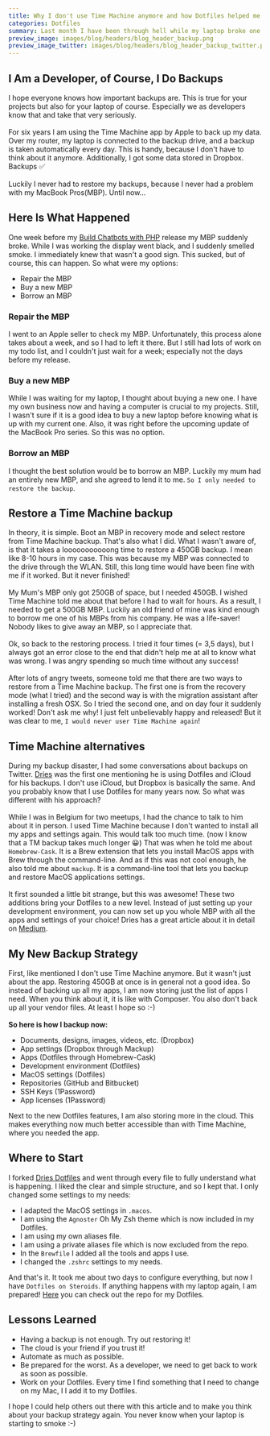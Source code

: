 ```yaml
---
title: Why I don't use Time Machine anymore and how Dotfiles helped me to level up my backup strategy
categories: Dotfiles
summary: Last month I have been through hell while my laptop broke one week before my book release. I had a full backup, but it turned out restoring it is not always as easy as you might think. In this article, I tell you my backup story, why I abandoned Apple Time Machine and how Dotfiles help me now.
preview_image: images/blog/headers/blog_header_backup.png
preview_image_twitter: images/blog/headers/blog_header_backup_twitter.png
---
```


## I Am a Developer, of Course, I Do Backups

I hope everyone knows how important backups are. This is true for your projects but also for your laptop of course. Especially we as developers know that and take that very seriously.
<br /><br />
For six years I am using the Time Machine app by Apple to back up my data. Over my router, my laptop is connected to the backup drive, and a backup is taken automatically every day. This is handy, because I don't have to think about it anymore. Additionally, I got some data stored in Dropbox. Backups ✅
<br /><br />
Luckily I never had to restore my backups, because I never had a problem with my MacBook Pros(MBP). Until now...

## Here Is What Happened

One week before my [Build Chatbots with PHP](https://christoph-rumpel.com/build-chatbots-with-php/) release my MBP suddenly broke. While I was working the display went black, and I suddenly smelled smoke. I immediately knew that wasn't a good sign. This sucked, but of course, this can happen. So what were my options:

* Repair the MBP
* Buy a new MBP
* Borrow an MBP

### Repair the MBP

I went to an Apple seller to check my MBP. Unfortunately, this process alone takes about a week, and so I had to left it there. But I still had lots of work on my todo list, and I couldn't just wait for a week; especially not the days before my release.

### Buy a new MBP

While I was waiting for my laptop, I thought about buying a new one. I have my own business now and having a computer is crucial to my projects. Still, I wasn't sure if it is a good idea to buy a new laptop before knowing what is up with my current one. Also, it was right before the upcoming update of the MacBook Pro series. So this was no option.

### Borrow an MBP

I thought the best solution would be to borrow an MBP. Luckily my mum had an entirely new MBP, and she agreed to lend it to me. `So I only needed to restore the backup`.

## Restore a Time Machine backup

In theory, it is simple. Boot an MBP in recovery mode and select restore from Time Machine backup. That's also what I did. What I wasn't aware of, is that it takes a looooooooooong time to restore a 450GB backup. I mean like 8-10 hours in my case. This was because my MBP was connected to the drive through the WLAN. Still, this long time would have been fine with me if it worked. But it never finished!
<br /><br />
My Mum's MBP only got 250GB of space, but I needed 450GB. I wished Time Machine told me about that before I had to wait for hours. As a result, I needed to get a 500GB MBP. Luckily an old friend of mine was kind enough to borrow me one of his MBPs from his company. He was a life-saver! Nobody likes to give away an MBP, so I appreciate that.
<br /><br />
Ok, so back to the restoring process. I tried it four times (= 3,5 days), but I always got an error close to the end that didn't help me at all to know what was wrong. I was angry spending so much time without any success!
<br /><br />
After lots of angry tweets, someone told me that there are two ways to restore from a Time Machine backup. The first one is from the recovery mode (what I tried) and the second way is with the migration assistant after installing a fresh OSX. So I tried the second one, and on day four it suddenly worked! Don't ask me why! I  just felt unbelievably happy and released! But it was clear to me, `I would never user Time Machine again`!

## Time Machine alternatives

During my backup disaster, I had some conversations about backups on Twitter. [Dries](https://twitter.com/driesvints) was the first one mentioning he is using Dotfiles and iCloud for his backups. I don't use iCloud, but Dropbox is basically the same. And you probably know that I use Dotfiles for many years now. So what was different with his approach?
<br /><br />
While I was in Belgium for two meetups, I had the chance to talk to him about it in person. I used Time Machine because I don't wanted to install all my apps and settings again. This would talk too much time. (now I know that a TM backup takes much longer 😀) That was when he told me about `Homebrew-Cask`. It is a Brew extension that lets you install MacOS apps with Brew through the command-line. And as if this was not cool enough, he also told me about `mackup`. It is a command-line tool that lets you backup and restore MacOS applications settings.
<br /><br />
It first sounded a little bit strange, but this was awesome! These two additions bring your Dotfiles to a new level. Instead of just setting up your development environment, you can now set up you whole MBP with all the apps and settings of your choice! Dries has a great article about it in detail on [Medium](https://medium.com/@driesvints/getting-started-with-dotfiles-76bf046d035c).

## My New Backup Strategy

First, like mentioned I don't use Time Machine anymore. But it wasn't just about the app. Restoring 450GB at once is in general not a good idea. So instead of backing up all my apps, I am now storing just the list of apps I need. When you think about it, it is like with Composer. You also don't back up all your vendor files. At least I hope so :-)
<br /><br />
**So here is how I backup now:**

* Documents, designs, images, videos, etc. (Dropbox)
* App settings (Dropbox through Mackup)
* Apps (Dotfiles through Homebrew-Cask)
* Development environment (Dotfiles)
* MacOS settings (Dotfiles)
* Repositories (GitHub and Bitbucket)
* SSH Keys (1Password)
* App licenses (1Password)

Next to the new Dotfiles features, I am also storing more in the cloud. This makes everything now much better accessible than with Time Machine, where you needed the app.

## Where to Start

I forked [Dries Dotfiles](https://github.com/driesvints/dotfiles) and went through every file to fully understand what is happening. I liked the clear and simple structure, and so I kept that. I only changed some settings to my needs:

* I adapted the MacOS settings in `.macos`.
* I am using the `Agnoster` Oh My Zsh theme which is now included in my Dotfiles.
* I am using my own aliases file.
* I am using a private aliases file which is now excluded from the repo.
* In the `Brewfile` I added all the tools and apps I use.
* I changed the `.zshrc` settings to my needs.

And that's it. It took me about two days to configure everything, but now I have `Dotfiles on Steroids`. If anything happens with my laptop again, I am prepared! [Here](https://github.com/christophrumpel/dotfiles-1) you can check out the repo for my Dotfiles.

## Lessons Learned

* Having a backup is not enough. Try out restoring it!
* The cloud is your friend if you trust it!
* Automate as much as possible.
* Be prepared for the worst. As a developer, we need to get back to work as soon as possible.
* Work on your Dotfiles. Every time I find something that I need to change on my Mac, I I add it to my Dotfiles.

I hope I could help others out there with this article and to make you think about your backup strategy again. You never know when your laptop is starting to smoke :-)
